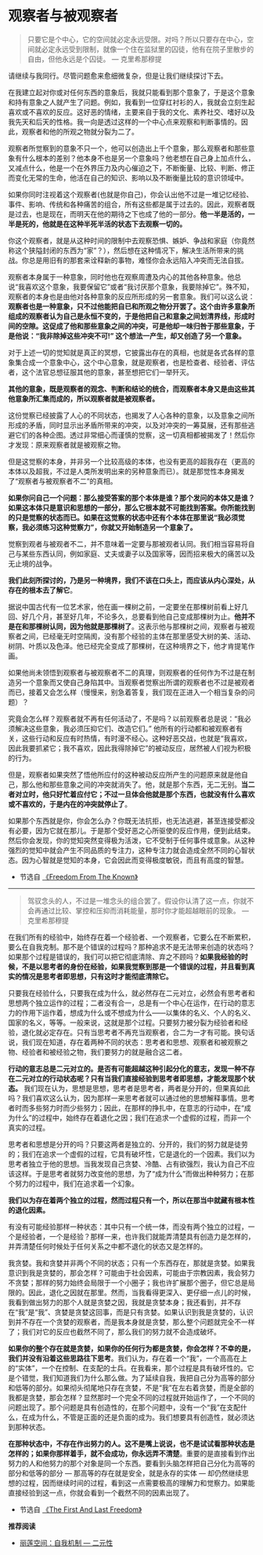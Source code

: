 # 观察者与被观察者


> 只要它是个中心，它的空间就必定永远受限。对吗？所以只要存在中心，空间就必定永远受到限制，就像一个住在监狱里的囚徒，他有在院子里散步的自由，但他永远是个囚徒。 — 克里希那穆提

请继续与我同行。尽管问题愈来愈细微复杂，但是让我们继续探讨下去。

在我建立起对你或对任何东西的意象后，我就只能看到那个意象了，于是这个意象和持有意象之人就产生了问题。例如，我看到一位穿红衬衫的人，我就会立刻生起喜欢或不喜欢的反应。这好恶的情绪，主要来自于我的文化、素养社交、嗜好以及我先天和后天的性格。我一向是透过这样的一个中心点来观察和判断事情的。因此，观察者和他的所观之物就分裂为二了。

观察者所觉察到的意象不只一个，他可以创造出上千个意象，那么观察者和那些意象有什么根本的差别？他本身不也是另一个意象吗？他老想在自己身上加点什么，又减点什么，他是一个在外界压力及内心催迫之下，不断衡量、比较、判断、修正而变化无常的生命，他活在自己的知识、影响以及不断衡量比较的意识领域中。

如果你同时注视着这个观察者(也就是你自己)，你会认出他不过是一堆记忆经验、事件、影响、传统和各种痛苦的组合，所有这些都是属于过去的。因此，观察者既是过去，也是现在，而明天在他的期待之下也成了他的一部分。**他一半是活的，一半是死的，他就是在这种半死半活的状态下去观察一切的。**

你这个观察者，就是从这种时间的限制中去观察恐惧、嫉妒、争战和家庭（你竟然称这个狭隘封闭的东西为“家”？），然后想在这种情况下，解决生活所带来的挑战。你总是用旧有的那套来诠释新的事物，难怪你会永远陷入冲突而无法自拔。

观察者本身属于一种意象，同时他也在观察周遭及内心的其他各种意象。他总说“我喜欢这个意象，我要保留它”或者“我讨厌那个意象，我要除掉它”。殊不知，观察者的本身也是由他对各种意象的反应所形成的另一套意象。我们可以这么说：**观察者也是一种意象，只不过他能把自已和所观之物分开罢了。这个由许多意象所组成的观察者认为自己是永恒不变的，于是他把自己和意象之间划清界线，形成时间的空隙。这促成了他和那些意象之间的冲突，可是他却一味归咎于那些意象，于是他说：“我非除掉这些冲突不可!” 这个想法一产生，却又创造了另一个意象。**

对于上述一切的觉知就是真正的冥想，它披露出存在的真相，也就是各式各样的意象集合成一个意象中心，这个中心意象，就是观察者，也是检查者、经验者、评估者，这个法官总想征服其他的意象，甚至想把它们一举歼灭。

**其他的意象，既是观察者的观念、判断和结论的统合，而观察者本身又是由这些其他意象所汇集而成的，所以观察者就是被观察者。**

这份觉察已经披露了人心的不同状态，也揭发了人心各种的意象，以及意象之间所形成的矛盾，同时显示出矛盾所带来的冲突，以及对冲突的一筹莫展，还有那些逃避它们的各种企图。透过非常细心而谨慎的觉察，这一切真相都被揭发了！然后你才发现：原来观察者就是被观察之物。

但是这觉察的本身，并非另一个比较高级的本体，也没有更高的超我存在（更高的本体以及超我，不过是人类所发明出来的另种意象而已）。就是那觉性本身揭发了“观察者与被观察者不二”的真相。

**如果你问自己一个问题：那么接受答案的那个本体是谁？那个发问的本体又是谁？如果这本体只是意识和思想的一部分，那么它根本就不可能找到答案。你所能找到的只是觉察的状态而已。如果在这觉察的状态中还有个本体在那里说“我必须觉察，我必须练习这种觉察力”，你就又开始制造另一个意象了。**

觉察到观者与被观者不二，并不意味着一定要与那被观者认同。我们相当容易将自己与某些东西认同，例如家庭、丈夫或妻子以及国家等，因而招来极大的痛苦以及无止境的战争。

**我们此刻所探讨的，乃是另一种境界，我们不该在口头上，而应该从内心深处，从存在的根本去了解它**。

据说中国古代有一位艺术家，他在画一棵树之前，一定要坐在那棵树前看上好几回、好几个月，甚至好几年，不论多久，总要看到他自己变成那棵树为止。**他并不是在和那棵树认同，因为他就是那棵树了**。这表示他与那棵树之间，观察者与被观察者之间，已经毫无时空隔阂，没有那个经验的主体在那里感受大树的美、活动、树阴、叶质以及色泽。他已经完全变成了那棵树，在这种境界之下，他才肯提笔作画。

如果他尚未领悟到观察者与被观察者不二的真理，则观察者的任何作为不过是在制造另一个意象而又使自己身陷其中。当观察者觉察出所谓的观察者也不过是被观者而已，接着又会怎么样（慢慢来，别急着答复，我们现在正进入一个相当复杂的问题）？

究竟会怎么样？观察者就不再有任何活动了，不是吗？以前观察者总是说：“我必须解决这些意象，我必须压抑它们、改造它们。” 他所有的行动都和被观察者有关，这些行动和反应有时热情，有时漫不经心。这种好恶交战，也就是“我喜欢，因此我要抓紧它；我不喜欢，因此我得除掉它”的被动反应，居然被人们视为积极的行为。

但是，观察者如果突然了悟他所应付的这种被动反应所产生的问题原来就是他自己，那么他和那些意象之间的冲突就消失了。他，就是那个东西，无二无别。**当二者对立时，他只好忙着应付它；不过一旦体会他就是那个东西，也就没有什么喜欢或不喜欢的，于是内在的冲突就停止了**。

如果那个东西就是你，你会怎么办？你既无法抗拒，也无法逃避，甚至连接受都没有必要，因为它就在那儿。于是那个受好恶之心所驱使的反应作用，便到此结束。然后你会发现，你的觉知突然变得极为活泼，它不受制于任何事件或意象。从这种强烈的觉知中就会产生不同品质的专注力，这种专注力就会造成全然不同的心智状态。因为心智就是觉知的本身，它会因此而变得极度敏锐，而且有高度的智慧。

- 节选自 [《Freedom From The Known》](https://mindiver.se/freedom-from-the-known/)

---

> 驾驭念头的人，不过是一堆念头的组合罢了。假设你认清了这一点，你就不会再通过比较、掌控和压抑而消耗能量，那时你才能超越眼前的现象。  — 克里希那穆提

在我们所有的经验中，始终存在着一个经验者、一个观察者，它要么在不断累积，要么在自我克制。那不是个错误的过程吗？那种追求不是无法带来创造的状态吗？如果那个过程是错误的，我们可以把它彻底清除、弃之不顾吗？**如果我经验的时候，不是以思考者的身份在经验，如果我觉察到那是一个错误的过程，并且看到真实的情况是思考者即思想，只有这时才能彻底清除它。**

只要我在经验什么，只要我在成为什么，就必然存在二元对立，必然会有思考者和思想两个独立运作的过程；二者没有合一，总是有一个中心在运作，在行动的意志力的作用下运作着，想成为什么或不想成为什么——以集体的名义、个人的名义、国家的名义，等等。一般来说，这就是那个过程。只要努力被分裂为经验者和经验，退化就必定存在。只有当思考者不再充当观察者，合二为一才有可能。换句话说，我们现在知道，存在着两种不同的状态：思考者和思想、观察者和被观察之物、经验者和被经验之物，我们要努力的就是融合这二者。

**行动的意志总是二元对立的。是否有可能超越这种引起分化的意志，发现一种不存在二元对立的行动状态呢？只有当我们直接经验到思考者即思想，才能发现那个状态。** 我们现在认为，思想是思想，思考者是思考者，两者是分开的，但果真如此吗？我们喜欢这么认为，因为那样一来思考者就可以通过他的思想解释事情。思考者时而多些努力时而少些努力；因此，在那样的挣扎中，在意志的行动中，在“成为什么”的过程中，始终存在着退化之因；我们在追求一个虚假的过程，而非一个真实的过程。

思考者和思想是分开的吗？只要这两者是独立的、分开的，我们的努力就是徒劳的；我们在追求一个虚假的过程，它具有破坏性，它是退化的一个因素。我们以为思考者独立于他的思想。当我发现自己贪婪、冷酷、占有欲强烈，我认为自己不应该这样。于是思考者就努力改变他的思想，为了“成为什么”而做出种种努力；在那个努力的过程中，我们在追求着一个幻象。

**我们以为存在着两个独立的过程，然而过程只有一个，所以在那当中就藏有根本性的退化因素。**

有没有可能经验那样一种状态：其中只有一个统一体，而没有两个独立的过程，一个是经验者，一个是经验？那样一来，也许我们就能弄清楚具有创造力是怎样的，并弄清楚任何时候处于任何关系之中都不退化的状态又是怎样的。

我贪婪。我和贪婪并非两个不同的状态；只有一个东西存在，那就是贪婪。如果我意识到我是贪婪的，那会怎样？可能由于社会因素，可能由于宗教因素，我会努力不贪婪；那样的努力始终会局限于一个小圈子；我也许扩展那个圈子，但它总是局限的。因此，退化之因就在那里。然而，当我看得更深入、更仔细一点儿的时候，我看到做出努力的那个人就是贪婪之因，我就是贪婪本身；我还看到，并不存在“我”是“我”、贪婪是贪婪这回事，而是只有贪婪。如果认识到我是贪婪的，认识到并不存在一个贪婪的观察者，而是我本身就是贪婪，那么整个问题就完全不一样了；我们对它的反应也截然不同了，那么我们的努力就不会造成破坏。

**如果你的整个存在就是贪婪，如果你的任何行为都是贪婪，你会怎样？不幸的是，我们并没有沿着这些思路往下思考**。我们认为，存在着一个“我”，一个高高在上的“实体”，一个在控制、在支配的士兵。在我看来，那个过程是具有破坏性的。它是个错觉，我们知道我们为什么那么做。为了延续自我，我把自己分为高等的部分和低等的部分。如果彻头彻尾地只存在贪婪，不是“我”在左右着贪婪，而是全部的我都是贪婪，那会怎样？显然那时一个完全不同的过程就开始运作了，一个不同的问题出现了。那个问题是具有创造性的，在那个问题中，没有一个“我”在支配什么，在成为什么，不管是正面的还是负面的成为。我们想要具有创造性，就必须达到那种状态。

**在那种状态中，不存在作出努力的人。这不是嘴上说说，也不是试试看那种状态是怎样的；如果你那样着手，就不会成功，你永远弄不清楚**。重要的是直接看到作出努力的人和他努力的那个对象是同一个东西。要看到头脑怎样把自己分化为高等的部分和低等的部分 — 那高等的存在就是安全，就是永存的实体 — 却仍然继续思想的过程，因而继续时间的过程，看到这一点需要极高的理解力和觉察力。如果能直接经验到这一点，你就会看到一个截然不同的因素出现了。

- 节选自 [《The First And Last Freedom》](https://selfdefinition.org/krishnamurti/Jiddu_Krishnamurt_The_First_And_Last_Freedom.pdf)

**推荐阅读**

- [丽莲空间：自我机制 — 二元性](https://mp.weixin.qq.com/s/qG9zyIJe36uxN3f7ZlSVHQ)

